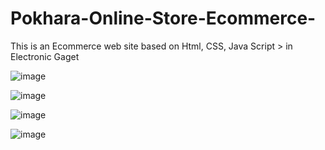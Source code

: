 # Pokhara-Online-Store-Ecommerce-
This is an Ecommerce web site based on Html, CSS, Java Script > in Electronic Gaget



![image](https://github.com/baralankit111/Pokhara-Online-Store-Ecommerce-/assets/128990465/50b3a14d-cca2-471e-be74-50fa59403fbf)

![image](https://github.com/baralankit111/Pokhara-Online-Store-Ecommerce-/assets/128990465/03485265-68a4-4c06-95d6-187ec04c6dc0)

![image](https://github.com/baralankit111/Pokhara-Online-Store-Ecommerce-/assets/128990465/b1b2f895-68a3-459d-90b3-15e9cd5c969a)
 
 ![image](https://github.com/baralankit111/Pokhara-Online-Store-Ecommerce-/assets/128990465/87656c3b-e212-4f84-99b3-5ed08106612f)


 






